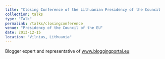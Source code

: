 ```yaml
---
title: "Closing Conference of the Lithuanian Presidency of the Council of the EU"
collection: talks
type: "Talk"
permalink: /talks/closingconference
venue: "Presidency of the Council of the EU"
date: 2013-12-15
location: "Vilnius, Lithuania"
---
```


Blogger expert and representative of www.bloggingportal.eu